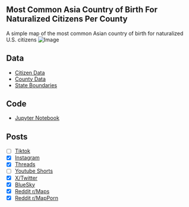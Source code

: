 ## Most Common Asia Country of Birth For Naturalized Citizens Per County
A simple map of the most common Asian country of birth for naturalized U.S. citizens
![Image](https://drive.google.com/uc?export=view&id=1EQkq5_H8avbm5gqzaB9C7B7KsuyrvAJr)

## Data
* [Citizen Data](https://data.census.gov/table/ACSDT5Y2023.B05006)
* [County Data](https://www.census.gov/geographies/mapping-files/time-series/geo/carto-boundary-file.html)
* [State Boundaries](https://www.census.gov/geographies/mapping-files/time-series/geo/carto-boundary-file.html)

## Code
* [Jupyter Notebook](FormatData.ipynb)

## Posts
- [ ] [Tiktok]()
- [x] [Instagram](https://www.instagram.com/p/DQMu-RADy5g/)
- [x] [Threads](https://www.threads.com/@vinemapper/post/DQMu-5Tjx34)
- [ ] [Youtube Shorts]()
- [x] [X/Twitter](https://x.com/VineMapper/status/1981762222977347829)
- [x] [BlueSky](https://bsky.app/profile/vinemapper.bsky.social/post/3m3xcqzomak2u)
- [x] [Reddit r/Maps](https://www.reddit.com/r/Maps/comments/1of2lgx/most_common_asian_country_of_birth_for/)
- [x] [Reddit r/MapPorn](https://www.reddit.com/r/MapPorn/comments/1of2lkp/most_common_asian_country_of_birth_for/)
